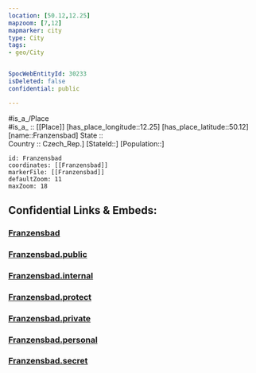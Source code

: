 ```yaml
---
location: [50.12,12.25] 
mapzoom: [7,12] 
mapmarker: city 
type: City
tags:
- geo/City


SpocWebEntityId: 30233
isDeleted: false
confidential: public

---
```

#is_a_/Place  
#is_a_ :: [[Place]] 
[has_place_longitude::12.25] 
[has_place_latitude::50.12] 
[name::Franzensbad] 
State ::  
Country :: Czech_Rep.] 
[StateId::] 
[Population::] 



```leaflet
id: Franzensbad
coordinates: [[Franzensbad]] 
markerFile: [[Franzensbad]] 
defaultZoom: 11 
maxZoom: 18
```


## Confidential Links & Embeds: 

### [Franzensbad](/_Standards/Earth/Continent/Europe/Europe~Central/Czech_Republic/regions~Czech_Republic/Karlovarský/City/Franzensbad.md) 

### [Franzensbad.public](/_public/Earth/Continent/Europe/Europe~Central/Czech_Republic/regions~Czech_Republic/Karlovarský/City/Franzensbad.public.md) 

### [Franzensbad.internal](/_internal/Earth/Continent/Europe/Europe~Central/Czech_Republic/regions~Czech_Republic/Karlovarský/City/Franzensbad.internal.md) 

### [Franzensbad.protect](/_protect/Earth/Continent/Europe/Europe~Central/Czech_Republic/regions~Czech_Republic/Karlovarský/City/Franzensbad.protect.md) 

### [Franzensbad.private](/_private/Earth/Continent/Europe/Europe~Central/Czech_Republic/regions~Czech_Republic/Karlovarský/City/Franzensbad.private.md) 

### [Franzensbad.personal](/_personal/Earth/Continent/Europe/Europe~Central/Czech_Republic/regions~Czech_Republic/Karlovarský/City/Franzensbad.personal.md) 

### [Franzensbad.secret](/_secret/Earth/Continent/Europe/Europe~Central/Czech_Republic/regions~Czech_Republic/Karlovarský/City/Franzensbad.secret.md)

